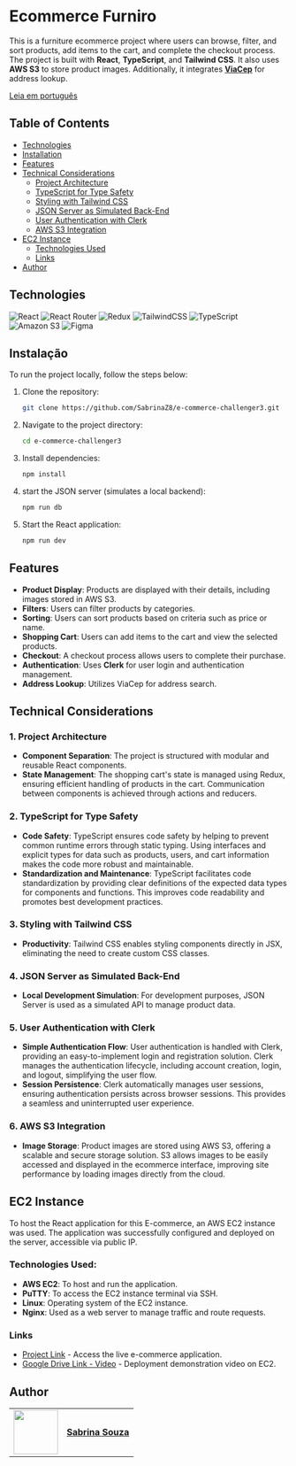 # Ecommerce Furniro

This is a furniture ecommerce project where users can browse, filter, and sort products, add items to the cart, and complete the checkout process. The project is built with **React**, **TypeScript**, and **Tailwind CSS**. It also uses **AWS S3** to store product images. Additionally, it integrates [**ViaCep**](https://viacep.com.br/) for address lookup.

[Leia em português](README-ptBR.md)

## Table of Contents

- [Technologies](#technologies)
- [Installation](#installation)
- [Features](#features)
- [Technical Considerations](#technical-considerations)
  - [Project Architecture](#1-project-architecture)
  - [TypeScript for Type Safety](#2-typescript-for-type-safety)
  - [Styling with Tailwind CSS](#3-styling-with-tailwind-css)
  - [JSON Server as Simulated Back-End](#4-json-server-as-simulated-back-end)
  - [User Authentication with Clerk](#5-user-authentication-with-clerk)
  - [AWS S3 Integration](#6-aws-s3-integration)
- [EC2 Instance](#ec2-instance)
  - [Technologies Used](#technologies-used)
  - [Links](#links)
- [Author](#author)

## Technologies

![React](https://img.shields.io/badge/react-%2320232a.svg?style=for-the-badge&logo=react&logoColor=%2361DAFB)
![React Router](https://img.shields.io/badge/React_Router-CA4245?style=for-the-badge&logo=react-router&logoColor=white)
![Redux](https://img.shields.io/badge/redux-%23593d88.svg?style=for-the-badge&logo=redux&logoColor=white)
![TailwindCSS](https://img.shields.io/badge/tailwindcss-%2338B2AC.svg?style=for-the-badge&logo=tailwind-css&logoColor=white)
![TypeScript](https://img.shields.io/badge/typescript-%23007ACC.svg?style=for-the-badge&logo=typescript&logoColor=white)
![Amazon S3](https://img.shields.io/badge/Amazon%20S3-FF9900?style=for-the-badge&logo=amazons3&logoColor=white)
![Figma](https://img.shields.io/badge/figma-%23F24E1E.svg?style=for-the-badge&logo=figma&logoColor=white)

## Instalação

To run the project locally, follow the steps below:

1. Clone the repository:
   ```bash
   git clone https://github.com/SabrinaZ8/e-commerce-challenger3.git
2. Navigate to the project directory:
   ```bash
   cd e-commerce-challenger3
3. Install dependencies:
   ```bash
   npm install
4. start the JSON server (simulates a local backend):
   ```bash
   npm run db
5. Start the React application:
   ```bash
   npm run dev

## Features

- **Product Display**: Products are displayed with their details, including images stored in AWS S3.
- **Filters**: Users can filter products by categories.
- **Sorting**: Users can sort products based on criteria such as price or name.
- **Shopping Cart**: Users can add items to the cart and view the selected products.
- **Checkout**: A checkout process allows users to complete their purchase.
- **Authentication**: Uses **Clerk** for user login and authentication management.
- **Address Lookup**: Utilizes ViaCep for address search.

## Technical Considerations

### 1. Project Architecture

- **Component Separation**:
The project is structured with modular and reusable React components.
- **State Management**:
The shopping cart's state is managed using Redux, ensuring efficient handling of products in the cart. Communication between components is achieved through actions and reducers.

### 2. TypeScript for Type Safety

- **Code Safety**:
TypeScript ensures code safety by helping to prevent common runtime errors through static typing. Using interfaces and explicit types for data such as products, users, and cart information makes the code more robust and maintainable.
- **Standardization and Maintenance**:
TypeScript facilitates code standardization by providing clear definitions of the expected data types for components and functions. This improves code readability and promotes best development practices.

### 3. Styling with Tailwind CSS

- **Productivity**:
Tailwind CSS enables styling components directly in JSX, eliminating the need to create custom CSS classes.

### 4. JSON Server as Simulated Back-End

- **Local Development Simulation**:
For development purposes, JSON Server is used as a simulated API to manage product data.

### 5. User Authentication with Clerk

- **Simple Authentication Flow**:
User authentication is handled with Clerk, providing an easy-to-implement login and registration solution. Clerk manages the authentication lifecycle, including account creation, login, and logout, simplifying the user flow.
- **Session Persistence**:
Clerk automatically manages user sessions, ensuring authentication persists across browser sessions. This provides a seamless and uninterrupted user experience.

### 6. AWS S3 Integration

- **Image Storage**:
Product images are stored using AWS S3, offering a scalable and secure storage solution. S3 allows images to be easily accessed and displayed in the ecommerce interface, improving site performance by loading images directly from the cloud.

## EC2 Instance

To host the React application for this E-commerce, an AWS EC2 instance was used. The application was successfully configured and deployed on the server, accessible via public IP.

### Technologies Used:

- **AWS EC2**: To host and run the application.
- **PuTTY**: To access the EC2 instance terminal via SSH.
- **Linux**: Operating system of the EC2 instance.
- **Nginx**: Used as a web server to manage traffic and route requests.

### Links

- [Project Link](http://3.141.200.237) - Access the live e-commerce application.
- [Google Drive Link - Video](https://drive.google.com/file/d/1HaURkHu1SRDFZgHQK_IrjQAW-mRVvVy_/view?usp=sharing) - Deployment demonstration video on EC2.

## Author

<table>
  <tr>
    <td>
      <img width="80px" align="center" src="https://avatars.githubusercontent.com/SabrinaZ8"/>
    </td>
    <td align="left">
      <a href="https://github.com/SabrinaZ8">
         <span><b>Sabrina Souza</b></span>
      </a>
      <br>
    </td>
  </tr>
</table>
